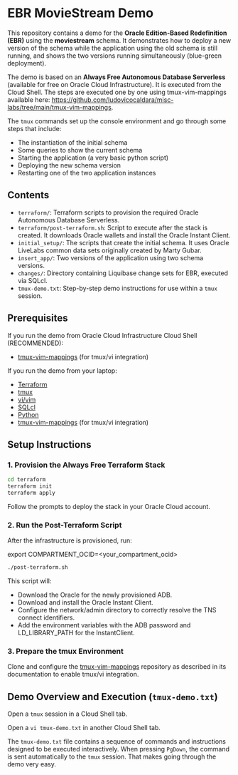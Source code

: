 # EBR MovieStream Demo
This repository contains a demo for the **Oracle Edition-Based Redefinition (EBR)** using the **moviestream** schema. It demonstrates how to deploy a new version of the schema while the application using the old schema is still running, and shows the two versions running simultaneously (blue-green deployment).

The demo is based on an **Always Free Autonomous Database Serverless** (available for free on Oracle Cloud Infrastructure).
It is executed from the Cloud Shell. The steps are executed one by one using tmux-vim-mappings available here: https://github.com/ludovicocaldara/misc-labs/tree/main/tmux-vim-mappings.

The `tmux` commands set up the console environment and go through some steps that include:

* The instantiation of the initial schema
* Some queries to show the current schema
* Starting the application (a very basic python script)
* Deploying the new schema version
* Restarting one of the two application instances

## Contents

* `terraform/`: Terraform scripts to provision the required Oracle Autonomous Database Serverless.
* `terraform/post-terraform.sh`: Script to execute after the stack is created. It downloads Oracle wallets and install the Oracle Instant Client.
* `initial_setup/`: The scripts that create the initial schema. It uses Oracle LiveLabs common data sets originally created by Marty Gubar.
* `insert_app/`: Two versions of the application using two schema versions.
* `changes/`: Directory containing Liquibase change sets for EBR, executed via SQLcl.
* `tmux-demo.txt`: Step-by-step demo instructions for use within a `tmux` session.

## Prerequisites

If you run the demo from Oracle Cloud Infrastructure Cloud Shell (RECOMMENDED):

* [tmux-vim-mappings](https://github.com/ludovicocaldara/misc-labs/tree/main/tmux-vim-mappings) (for tmux/vi integration)

If you run the demo from your laptop:

* [Terraform](https://www.terraform.io/downloads.html)
* [tmux](https://github.com/tmux/tmux)
* [vi/vim](https://www.vim.org/)
* [SQLcl](https://www.oracle.com/database/sqldeveloper/technologies/sqlcl/)
* [Python](https://www.python.org/downloads/)
* [tmux-vim-mappings](https://github.com/ludovicocaldara/misc-labs/tree/main/tmux-vim-mappings) (for tmux/vi integration)

## Setup Instructions

### 1. Provision the Always Free Terraform Stack

```sh
cd terraform
terraform init
terraform apply
```

Follow the prompts to deploy the stack in your Oracle Cloud account.

### 2. Run the Post-Terraform Script

After the infrastructure is provisioned, run:

export COMPARTMENT_OCID=<your_compartment_ocid>
```sh
./post-terraform.sh
```

This script will:

* Download the Oracle for the newly provisioned ADB.
* Download and install the Oracle Instant Client.
* Configure the network/admin directory to correctly resolve the TNS connect identifiers.
* Add the environment variables with the ADB password and LD_LIBRARY_PATH for the InstantClient.

### 3. Prepare the tmux Environment

Clone and configure the [tmux-vim-mappings](https://github.com/ludovicocaldara/misc-labs/tree/main/tmux-vim-mappings) repository as described in its documentation to enable tmux/vi integration.

## Demo Overview and Execution (`tmux-demo.txt`)

Open a `tmux` session in a Cloud Shell tab.

Open a `vi tmux-demo.txt` in another Cloud Shell tab.

The `tmux-demo.txt` file contains a sequence of commands and instructions designed to be executed interactively. When pressing `PgDown`, the command is sent automatically to the `tmux` session. That makes going through the demo very easy.